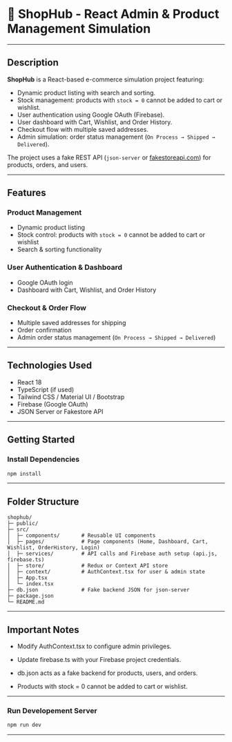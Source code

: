 # 🛒 ShopHub - React Admin & Product Management Simulation

---

## Description
**ShopHub** is a React-based e-commerce simulation project featuring:

- Dynamic product listing with search and sorting.  
- Stock management: products with `stock = 0` cannot be added to cart or wishlist.  
- User authentication using Google OAuth (Firebase).  
- User dashboard with Cart, Wishlist, and Order History.  
- Checkout flow with multiple saved addresses.  
- Admin simulation: order status management (`On Process → Shipped → Delivered`).  

The project uses a fake REST API (`json-server` or [fakestoreapi.com](https://fakestoreapi.com)) for products, orders, and users.

---

## Features

### Product Management
- Dynamic product listing  
- Stock control: products with `stock = 0` cannot be added to cart or wishlist  
- Search & sorting functionality  

### User Authentication & Dashboard
- Google OAuth login  
- Dashboard with Cart, Wishlist, and Order History  

### Checkout & Order Flow
- Multiple saved addresses for shipping  
- Order confirmation  
- Admin order status management (`On Process → Shipped → Delivered`)  

---

## Technologies Used
- React 18  
- TypeScript (if used)  
- Tailwind CSS / Material UI / Bootstrap  
- Firebase (Google OAuth)  
- JSON Server or Fakestore API  

---

## Getting Started

### Install Dependencies
```bash
npm install
```

---
 ## Folder Structure
```
shophub/
├─ public/
├─ src/
│  ├─ components/       # Reusable UI components
│  ├─ pages/            # Page components (Home, Dashboard, Cart, Wishlist, OrderHistory, Login)
│  ├─ services/         # API calls and Firebase auth setup (api.js, firebase.ts)
│  ├─ store/            # Redux or Context API store
│  ├─ context/          # AuthContext.tsx for user & admin state
│  ├─ App.tsx
│  └─ index.tsx
├─ db.json              # Fake backend JSON for json-server
├─ package.json
└─ README.md

```

---

## Important Notes

- Modify AuthContext.tsx to configure admin privileges.

- Update firebase.ts with your Firebase project credentials.

- db.json acts as a fake backend for products, users, and orders.

- Products with stock = 0 cannot be added to cart or wishlist.

---

### Run Developement Server
```bash
npm run dev
```
---



